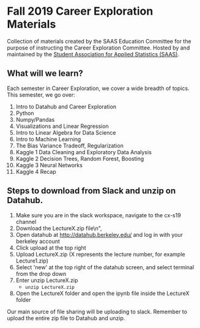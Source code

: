 # Fall 2019 Career Exploration Materials
Collection of materials created by the SAAS Education Committee for the purpose of instructing the Career Exploration Committee. Hosted by and maintained by the [Student Association for Applied Statistics (SAAS)](https://saas.berkeley.edu).

## What will we learn?

Each semester in Career Exploration, we cover a wide breadth of topics. This semester, we go over:

1. Intro to Datahub and Career Exploration
2. Python
3. Numpy/Pandas
4. Visualizations and Linear Regression
5. Intro to Linear Algebra for Data Science
6. Intro to Machine Learning
7. The Bias Variance Tradeoff, Regularization
8. Kaggle 1 Data Cleaning and Exploratory Data Analysis
9. Kaggle 2 Decision Trees, Random Forest, Boosting
10. Kaggle 3 Neural Networks
11. Kaggle 4 Recap

## Steps to download from Slack and unzip on Datahub.      
1. Make sure you are in the slack workspace, navigate to the cx-s19 channel 
2. Download the LectureX.zip file\n",
3. Open datahub at http://datahub.berkeley.edu/ and log in with your berkeley account
4. Click upload at the top right
5. Upload LectureX.zip (X represents the lecture number, for example Lecture1.zip)
6. Select 'new' at the top right of the datahub screen, and select terminal from the drop down
7. Enter unzip LectureX.zip
    * `unzip LectureX.zip`
8. Open the LectureX folder and open the ipynb file inside the LectureX folder

Our main source of file sharing will be uploading to slack. Remember to upload the entire zip file to Datahub and unzip.
